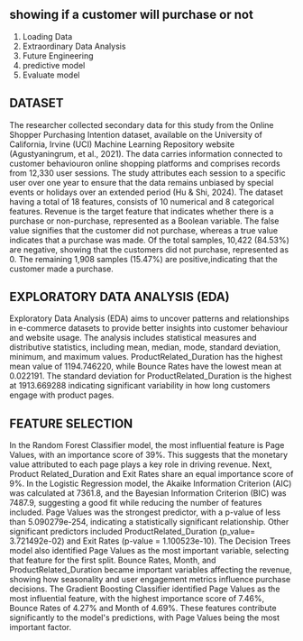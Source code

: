 ## showing if a customer will purchase or not

1. Loading Data
2. Extraordinary Data Analysis 
3.   Future Engineering 
4.   predictive model
5.  Evaluate model


##   DATASET 
 The researcher collected secondary data for this study from the Online Shopper Purchasing 
Intention dataset, available on the University of California, Irvine (UCI) Machine Learning Repository website (Agustyaningrum, et al., 2021). The data carries information connected to customer behaviouron online shopping platforms and comprises records from 12,330 user sessions. The study attributes each session to a specific user over one year to ensure that the data remains unbiased by special events or holidays over an extended period (Hu & Shi, 2024). The dataset having a total of 18 features, consists of 10 numerical and 8 categorical features. 
   Revenue is the target feature that indicates whether there is a purchase or non-purchase, represented as a Boolean variable. The false value signifies that the customer did not purchase, whereas a true value indicates that a purchase was made. Of the total samples, 10,422 (84.53%) are negative, showing that the customers did not purchase, represented as 0. The remaining 1,908 samples (15.47%) are positive,indicating that the customer made a purchase.

##   EXPLORATORY DATA ANALYSIS (EDA)

   Exploratory Data Analysis (EDA) aims to uncover patterns and relationships in e-commerce datasets to provide better insights into customer behaviour and website usage. The analysis includes statistical measures and distributive statistics, including mean, median, mode, standard deviation, 
minimum, and maximum values.
  ProductRelated_Duration has the highest mean value of 1194.746220, while Bounce Rates have 
the lowest mean at 0.022191. The standard deviation for ProductRelated_Duration is the highest at 1913.669288 indicating significant variability in how long customers engage with product pages.

 ##    FEATURE SELECTION

   In the Random Forest Classifier model, the most influential feature is Page Values, with an importance score of 39%. This suggests that the monetary value attributed to each page plays a key role in driving revenue. Next, Product Related_Duration and Exit Rates share an equal importance score of 
9%.
    In the Logistic Regression model, the Akaike Information Criterion (AIC) was calculated at 7361.8, and the Bayesian Information Criterion (BIC) was 7487.9, suggesting a good fit while reducing the number of features included. Page Values was the strongest predictor, with a p-value of less than 5.090279e-254, indicating a statistically significant relationship. Other significant predictors included ProductRelated_Duration (p_value= 3.721492e-02) and Exit Rates (p-value = 1.100523e-10).
    The Decision Trees model also identified Page Values as the most important variable, selecting that feature for the first split. Bounce Rates, Month, and ProductRelated_Duration became important variables affecting the revenue, showing how seasonality and user engagement metrics influence purchase decisions.
  The Gradient Boosting Classifier identified Page Values as the most influential feature, with the highest importance score of 7.46%, Bounce Rates of 4.27% and Month of 4.69%. These features contribute significantly to the model's predictions, with Page Values being the most important factor.